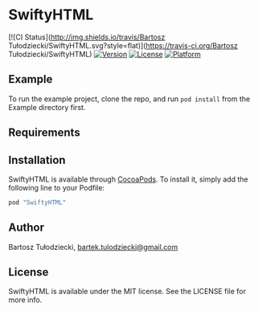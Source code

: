 # SwiftyHTML

[![CI Status](http://img.shields.io/travis/Bartosz Tułodziecki/SwiftyHTML.svg?style=flat)](https://travis-ci.org/Bartosz Tułodziecki/SwiftyHTML)
[![Version](https://img.shields.io/cocoapods/v/SwiftyHTML.svg?style=flat)](http://cocoapods.org/pods/SwiftyHTML)
[![License](https://img.shields.io/cocoapods/l/SwiftyHTML.svg?style=flat)](http://cocoapods.org/pods/SwiftyHTML)
[![Platform](https://img.shields.io/cocoapods/p/SwiftyHTML.svg?style=flat)](http://cocoapods.org/pods/SwiftyHTML)

## Example

To run the example project, clone the repo, and run `pod install` from the Example directory first.

## Requirements

## Installation

SwiftyHTML is available through [CocoaPods](http://cocoapods.org). To install
it, simply add the following line to your Podfile:

```ruby
pod "SwiftyHTML"
```

## Author

Bartosz Tułodziecki, bartek.tulodziecki@gmail.com

## License

SwiftyHTML is available under the MIT license. See the LICENSE file for more info.
